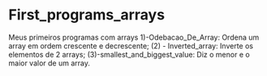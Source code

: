 # First_programs_arrays
Meus primeiros programas com arrays
1)-Odebacao_De_Array: Ordena um array em ordem crescente e decrescente;
(2) - Inverted_array: Inverte os elementos de 2 arrays;
(3)-smallest_and_biggest_value: Diz o menor e o maior valor de um array.

